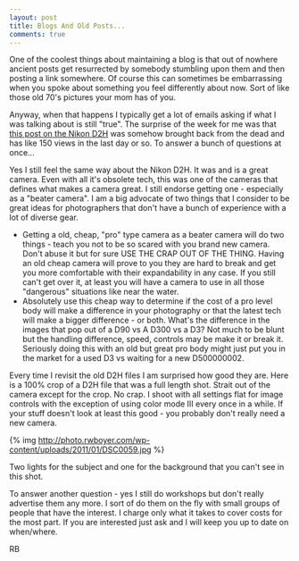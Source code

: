 ```yaml
---
layout: post
title: Blogs And Old Posts...
comments: true
---
```

One of the coolest things about maintaining a blog is that out of nowhere ancient posts get resurrected by somebody stumbling upon them and then posting a link somewhere. Of course this can sometimes be embarrassing when you spoke about something you feel differently about now. Sort of like those old 70's pictures your mom has of you.

Anyway, when that happens I typically get a lot of emails asking if what I was talking about is still "true". The surprise of the week for me was that <a href="http://photo.rwboyer.com/2010/02/17/beater-camera-follow-up-nikon-d2h-the-beast/">this post on the Nikon D2H</a> was somehow brought back from the dead and has like 150 views in the last day or so. To answer a bunch of questions at once...

Yes I still feel the same way about the Nikon D2H. It was and is a great camera. Even with all it's obsolete tech, this was one of the cameras that defines what makes a camera great. I still endorse getting one - especially as a "beater camera". I am a big advocate of two things that I consider to be great ideas for photographers that don't have a bunch of experience with a lot of diverse gear.
<ul>
	<li>Getting a old, cheap, "pro" type camera as a beater camera will do two things - teach you not to be so scared with you brand new camera. Don't abuse it but for sure USE THE CRAP OUT OF THE THING. Having an old cheap camera will prove to you they are hard to break and get you more comfortable with their expandability in any case. If you still can't get over it, at least you will have a camera to use in all those "dangerous" situations like near the water.</li>
	<li>Absolutely use this cheap way to determine if the cost of a pro level body will make a difference in your photography or that the latest tech will make a bigger difference - or both. What's the difference in the images that pop out of a D90 vs A D300 vs a D3? Not much to be blunt but the handling difference, speed, controls may be make it or break it. Seriously doing this with an old but great pro body might just put you in the market for a used D3 vs waiting for a new D500000002.</li>
</ul>
Every time I revisit the old D2H files I am surprised how good they are. Here is a 100% crop of a D2H file that was a full length shot. Strait out of the camera except for the crop. No crap. I shoot with all settings flat for image controls with the exception of using color mode III every once in a while. If your stuff doesn't look at least this good - you probably don't really need a new camera.

{% img http://photo.rwboyer.com/wp-content/uploads/2011/01/DSC0059.jpg %}

Two lights for the subject and one for the background that you can't see in this shot.

To answer another question - yes I still do workshops but don't really advertise them any more. I sort of do them on the fly with small groups of people that have the interest. I charge only what it takes to cover costs for the most part. If you are interested just ask and I will keep you up to date on when/where.

RB